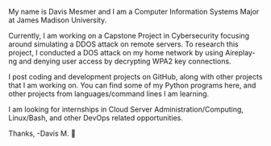 My name is Davis Mesmer and I am a Computer Information Systems Major at James Madison University.

Currently, I am working on a Capstone Project in Cybersecurity focusing around simulating a DDOS attack on remote servers.
To research this project, I conducted a DOS attack on my home network by using Aireplay-ng and denying user access by decrypting WPA2 key connections.

I post coding and development projects on GitHub, along with other projects that I am working on. 
You can find some of my Python programs here, and other projects from languages/command lines I am learning.

I am looking for internships in Cloud Server Administration/Computing, Linux/Bash, and other DevOps related opportunities.

Thanks,
-Davis M. 🙂
